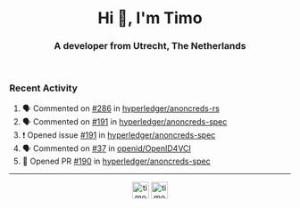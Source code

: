 <h1 align="center">Hi 👋, I'm Timo</h1>
<h3 align="center">A developer from Utrecht, The Netherlands</h3>
<br/>
<!-- https://github.com/rahuldkjain/github-profile-readme-generator --!>

<!--  <p align="left"><img src="https://github-readme-stats.vercel.app/api?username=timoglastra&show_icons=true&count_private=true&" alt="timoglastra" /></p> --!>

<!--
Github language stats
<p align="left"><img src="https://github-readme-stats.vercel.app/api/top-langs/?username=timoglastra&layout=compact" alt="timoglastra" /><p>
-->

<!-- Codestats language stats -->
<!-- <p align="left"><img src="https://codestats-readme.vercel.app/api/top-langs/?username=timoglastra&layout=compact&language_count=12" alt="timoglastra" /><p>    --!>
  
<h3>Recent Activity</h3>

<!--START_SECTION:activity-->
1. 🗣 Commented on [#286](https://github.com/hyperledger/anoncreds-rs/issues/286#issuecomment-1851154885) in [hyperledger/anoncreds-rs](https://github.com/hyperledger/anoncreds-rs)
2. 🗣 Commented on [#191](https://github.com/hyperledger/anoncreds-spec/issues/191#issuecomment-1849935511) in [hyperledger/anoncreds-spec](https://github.com/hyperledger/anoncreds-spec)
3. ❗ Opened issue [#191](https://github.com/hyperledger/anoncreds-spec/issues/191) in [hyperledger/anoncreds-spec](https://github.com/hyperledger/anoncreds-spec)
4. 🗣 Commented on [#37](https://github.com/openid/OpenID4VCI/issues/37#issuecomment-1849896736) in [openid/OpenID4VCI](https://github.com/openid/OpenID4VCI)
5. 💪 Opened PR [#190](https://github.com/hyperledger/anoncreds-spec/pull/190) in [hyperledger/anoncreds-spec](https://github.com/hyperledger/anoncreds-spec)
<!--END_SECTION:activity-->

---

<p align="center">
<a href="https://twitter.com/timoglastra" target="blank"><img align="center" src="https://cdn.jsdelivr.net/npm/simple-icons@3.0.1/icons/twitter.svg" alt="timoglastra" height="30" width="30" /></a>
<a href="https://linkedin.com/in/timoglastra" target="blank"><img align="center" src="https://cdn.jsdelivr.net/npm/simple-icons@3.0.1/icons/linkedin.svg" alt="timoglastra" height="30" width="30" /></a>
</p>



